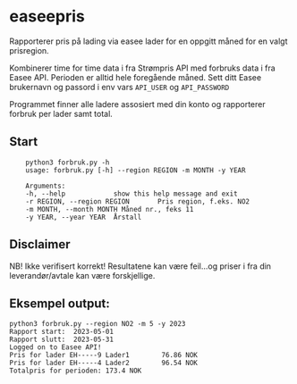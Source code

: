 # easeepris
Rapporterer pris på lading via easee lader for en oppgitt måned for en valgt prisregion.

Kombinerer time for time data i fra Strømpris API med forbruks data i fra Easee API.
Perioden er alltid hele foregående måned.
Sett ditt Easee brukernavn og passord i env vars ```API_USER``` og ```API_PASSWORD``` 

Programmet finner alle ladere assosiert med din konto og rapporterer forbruk per lader samt total.

## Start

        python3 forbruk.py -h
        usage: forbruk.py [-h] --region REGION -m MONTH -y YEAR

        Arguments:
        -h, --help            show this help message and exit
        -r REGION, --region REGION       Pris region, f.eks. NO2
        -m MONTH, --month MONTH Måned nr., feks 11
        -y YEAR, --year YEAR  Årstall

## Disclaimer
NB! Ikke verifisert korrekt! Resultatene kan være feil...og priser i fra din leverandør/avtale kan være forskjellige.

## Eksempel output:
```
python3 forbruk.py --region NO2 -m 5 -y 2023
Rapport start:  2023-05-01
Rapport slutt:  2023-05-31
Logged on to Easee API!
Pris for lader EH-----9 Lader1        76.86 NOK
Pris for lader EH-----4 Lader2        96.54 NOK
Totalpris for perioden: 173.4 NOK
```

